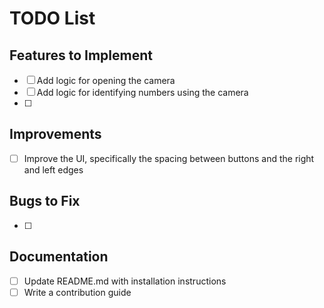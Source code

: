 # TODO List

## Features to Implement
- [ ] Add logic for opening the camera
- [ ] Add logic for identifying numbers using the camera
- [ ] 

## Improvements
- [ ] Improve the UI, specifically the spacing between buttons and the right and left edges

## Bugs to Fix
- [ ]

## Documentation
- [ ] Update README.md with installation instructions
- [ ] Write a contribution guide